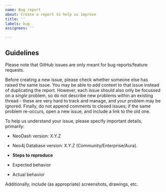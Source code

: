 ```yaml
---
name: Bug report
about: Create a report to help us improve
title: ''
labels: bug
assignees: ''

---
```


## Guidelines
Please note that GitHub issues are only meant for bug reports/feature requests. 


Before creating a new issue, please check whether someone else has raised the same issue. You may be able to add context to that issue instead of duplicating the report. However, each issue should also only be focussed on a _single_ problem, so do not describe new problems within an existing thread - these are very hard to track and manage, and your problem may be ignored. Finally, do not append comments to closed issues; if the same problem re-occurs, open a new issue, and include a link to the old one.

To help us understand your issue, please specify important details, primarily:

- NeoDash version: X.Y.Z
- Neo4j Database version: X.Y.Z (Community/Enterprise/Aura).

- **Steps to reproduce**
- Expected behavior
- Actual behavior

Additionally, include (as appropriate) screenshots, drawings, etc.
